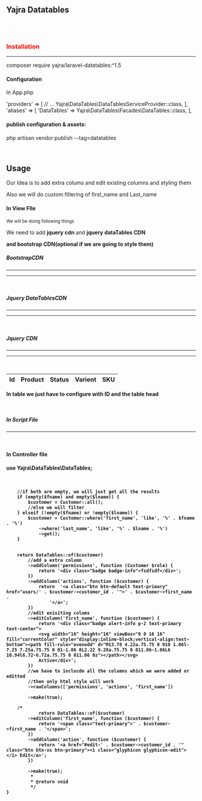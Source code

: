 <h2 style="align-center"> Yajra Datatables</h3>
<br>
<br>

<h3 style="color:red;">Installation</h3>
<hr>
<div>
    <p> composer require yajra/laravel-datatables:^1.5</p>
    <h4>Configuration</h4>
    <p>In App.php</p>
        'providers' => [
    // ...
    Yajra\DataTables\DataTablesServiceProvider::class,
],
    <br>
    'aliases' => [
        'DataTables' => Yajra\DataTables\Facades\DataTables::class,
    ],
    <br>
    <h4>publish configuration & assets:</h4>
    <p>php artisan vendor:publish --tag=datatables</p>
</div>
<br>
<h2>Usage</h2>
 <p>Our Idea is to add extra colums and edit existing columns and styling them</p> 
 <p>Also we will do custom filtering of first_name and Last_name</p>
  
<h4>In View FIle</h4><small>We will be doing following things</small>
<p>
    We need to add <b>jquery cdn</b> and <b>jquery dataTables CDN</p> and bootstrap CDN(optional if we are going to
style them)
</p>
<h5>BootstrapCDN</h5>
<hr>
<link rel="stylesheet" href="https://stackpath.bootstrapcdn.com/bootstrap/4.4.1/css/bootstrap.min.css"
    integrity="sha384-Vkoo8x4CGsO3+Hhxv8T/Q5PaXtkKtu6ug5TOeNV6gBiFeWPGFN9MuhOf23Q9Ifjh" crossorigin="anonymous">
<script src="https://code.jquery.com/jquery-3.4.1.slim.min.js"
    integrity="sha384-J6qa4849blE2+poT4WnyKhv5vZF5SrPo0iEjwBvKU7imGFAV0wwj1yYfoRSJoZ+n" crossorigin="anonymous">
</script>
<script src="https://cdn.jsdelivr.net/npm/popper.js@1.16.0/dist/umd/popper.min.js"
    integrity="sha384-Q6E9RHvbIyZFJoft+2mJbHaEWldlvI9IOYy5n3zV9zzTtmI3UksdQRVvoxMfooAo" crossorigin="anonymous">
</script>
<script src="https://stackpath.bootstrapcdn.com/bootstrap/4.4.1/js/bootstrap.min.js"
    integrity="sha384-wfSDF2E50Y2D1uUdj0O3uMBJnjuUD4Ih7YwaYd1iqfktj0Uod8GCExl3Og8ifwB6" crossorigin="anonymous">
</script>
<hr>
<br>
<h5>Jquery DataTablesCDN</h5>
<hr>
<link rel="stylesheet" href="https://cdn.datatables.net/1.10.23/css/jquery.dataTables.min.css">
<script src="https://cdn.datatables.net/1.10.23/js/jquery.dataTables.min.js"></script>
<hr>
<br>
<h5>Jquery CDN</h5>
<hr>
<script src="https://code.jquery.com/jquery-3.5.1.min.js"
        integrity="sha256-9/aliU8dGd2tb6OSsuzixeV4y/faTqgFtohetphbbj0=" crossorigin="anonymous"></script>
<hr>
<br>
<table id="myTable" class="table">
    <thead class="thead-light">
        <th>Id</th>
        <th>Product</th>
        <th>Status</th>
        <th>Varient</th>
        <th>SKU</th>
    </thead>
</table>

<p>In table we just have to configure with ID and the table head</p>
<br>
<h5>In Script File</h5>
<script>
    $(document).ready(function() {
        //when we type first name, we will pass it to the method along with last name
        $('#firstName').on('keyup', function() {
            let fname = $(this).val();
            let lname = $('#lastName').val();
            getTable(fname, lname);
        })
        //when we type last name, we will pass it to the method along with first name
        $('#lastName').on('keyup', function() {
            let fname = $('#firstName').val();
            let lname = $(this).val();
            getTable(fname, lname);
        })
        //this function will execute by default when the page loads
        //since we are filtering first name and the last name, we will send empty string for both first name and the last name
        getTable('', '');

        function getTable($fname, $lname) {
            $("#myTable").dataTable().fnDestroy();
            $.ajaxSetup({
                headers: {
                    'X-CSRF-TOKEN': $('meta[name="csrf-token"]').attr('content')
                }
            });
            $('#myTable').DataTable({
                processing: true,
                serverSide: true,
                ajax: {
                    'url': "{{ url('/user') }}",
                    'type': 'GET',
                    'data': function(d) {
                        d.fname = $fname;
                        d.lname = $lname;
                    }

                },
                columns: [{
                        data: 'customer_id',
                        name: 'customer_id'
                    },
                    {
                        data: 'actions',
                        name: 'actions',
                    },
                    {
                        data: 'first_name',
                        name: 'first_name'
                    },
                    {
                        data: 'last_name',
                        name: 'last_name'
                    },
                    {
                        data: 'permissions',
                        name: 'permissions',
                    },
                ]
            });
        }
    });

</script>
<hr>
<br>
<h4>In Controller file</h4>
<p>use Yajra\DataTables\DataTables;</p>
<br>
<br>
<?php
public function getCustomer($fname = "")
    {
        //get the first name if exists
        $fname = (!empty($_GET["fname"])) ? ($_GET["fname"]) : '';
        //get the last name if exist
        $lname = (!empty($_GET["lname"])) ? ($_GET["lname"]) : '';

        //if both are empty, we will just get all the results
        if (empty($fname) and empty($lname)) {
            $customer = Customer::all();
            //else we will filter
        } elseif (!empty($fname) or !empty($lname)) {
            $customer = Customer::where('first_name', 'like', '%' . $fname . '%')
                ->where('last_name', 'like', '%' . $lname . '%')
                ->get();
        }

        
        return DataTables::of($customer)
            //add a extra column
            ->addColumn('permissions', function (Customer $role) {
                return '<div class="badge badge-info">fsdfsdf</div>';
            })
            ->addColumn('actions', function ($customer) {
                return  '<a class="btn btn-default text-primary" href="users/' . $customer->customer_id . '">' . $customer->first_name .
                    '</a>';
            })
            //edit exisiting colums
            ->editColumn('first_name', function ($customer) {
                return '<div class="badge alert-info p-2 text-primary text-center">
                <svg width="16" height="16" viewBox="0 0 16 16" fill="currentColor" style="display:inline-block;vertical-align:text-bottom"><path fill-rule="evenodd" d="M13.78 4.22a.75.75 0 010 1.06l-7.25 7.25a.75.75 0 01-1.06 0L2.22 9.28a.75.75 0 011.06-1.06L6 10.94l6.72-6.72a.75.75 0 011.06 0z"></path></svg>
                Active</div>';
            })
            //we have to inclucde all the columns which we were added or editted 
            //then only html style will work
            ->rawColumns(['permissions', 'actions', 'first_name'])

            ->make(true);

        /*
                return DataTables::of($customer)
            ->editColumn('first_name', function ($customer) {
                return '<span class="text-primary">' . $customer->first_name . '</span>';
            })
            ->addColumn('action', function ($customer) {
                return '<a href="#edit-' . $customer->customer_id . '" class="btn btn-xs btn-primary"><i class="glyphicon glyphicon-edit"></i> Edit</a>';
            })

            ->make(true);
             *
             * @return void
             */
    }

